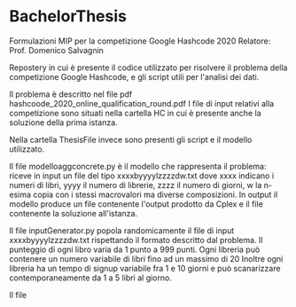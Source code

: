 # BachelorThesis
Formulazioni MIP per la competizione Google Hashcode 2020 
Relatore: Prof. Domenico Salvagnin​

Repostery in cui è presente il codice utilizzato per risolvere il problema della competizione Google Hashcode, e gli script utili per l'analisi dei dati.

Il problema è descritto nel file pdf hashcoode_2020_online_qualification_round.pdf
I file di input relativi alla competizione sono situati nella cartella HC in cui è presente anche la soluzione della prima istanza.

Nella cartella ThesisFile invece sono presenti gli script e il modello utilizzato.

Il file modelloaggconcrete.py è il modello che rappresenta il problema: riceve in input un file del tipo xxxxbyyyylzzzzdw.txt dove xxxx indicano i numeri di libri, yyyy il numero di librerie, zzzz il numero di giorni, w la n-esima copia con i stessi macrovalori ma diverse composizioni.
In output il modello produce un file contenente l'output prodotto da Cplex e il file contenente la soluzione all'istanza.

Il file inputGenerator.py popola randomicamente il file di input xxxxbyyyylzzzzdw.txt rispettando il formato descritto dal problema.
Il punteggio di ogni libro varia da 1 punto a 999 punti.
Ogni libreria può contenere un numero variabile di libri fino ad un massimo di 20
Inoltre ogni libreria ha un tempo di signup variabile fra 1 e 10 giorni e può scanarizzare contemporaneamente da 1 a 5 libri al giorno.

Il file 
